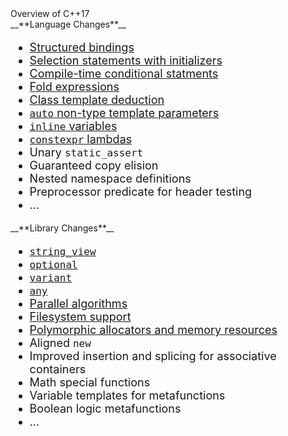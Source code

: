 <div class="slide-title">Overview of C++17</div>

<div class="left">
__**Language Changes**__

<ul style="font-size: 18px;">
<li><u>Structured bindings</u></li>                    <!-- `auto [a, b, c] = S` -->
<li><u>Selection statements with initializers</u></li> <!-- `if`/`switch (`<i><code>init</code></i>`;` <i><code>cond</code></i>`)`) -->
<li><u>Compile-time conditional statments</u></li>     <!-- `if constexpr` -->
<li><u>Fold expressions</u></li>                       <!-- `(args + ...)` -->
<li><u>Class template deduction</u></li>               <!-- ` -->
<li><u><code style="font-size: 16px;">auto</code> non-type template parameters</u></li>    <!-- `template <auto N>` -->
<li><u><code style="font-size: 16px;">inline</code> variables</u></li>                     <!-- ??? -->
<li><u><code style="font-size: 16px;">constexpr</code> lambdas</u></li>                    <!-- ??? -->
<!-- <li>Lambda capture of `*this` by value</li> -->            <!-- ??? -->
<li>Unary <code style="font-size: 16px;">static_assert</code></li>                         <!-- `static_assert(`<i><code>expr</code></i>`)` -->
<li>Guaranteed copy elision</li>                       <!-- ??? -->
<li>Nested namespace definitions</li>                  <!-- `namespace A::B::C {}` -->
<li>Preprocessor predicate for header testing</li>     <!-- <span class="hljs-override hljs-meta">__has_include</span> -->
<!-- <li>Attributes to control (some) warnings</li> -->        <!-- `[[fallthrough]]`, `[[nodiscard]]` and `[[maybe_unused]]` -->
<li>...</li>
</ul>
</div>

<div class="right">
__**Library Changes**__

<ul style="font-size: 18px;">
<li><u><code style="font-size: 16px;">string_view</code></u></li>                                       <!-- ??? -->
<li><u><code style="font-size: 16px;">optional</code></u></li>                                          <!-- ??? -->
<li><u><code style="font-size: 16px;">variant</code></u></li>                                           <!-- ??? -->
<li><u><code style="font-size: 16px;">any</code></u></li>                                               <!-- ??? -->
<li><u>Parallel algorithms</u></li>                                 <!-- ??? -->
<!-- <li>New algorithms</li> -->                                            <!-- `search`, `sample`, `clamp`  -->
<li><u>Filesystem support</u></li>                                  <!-- ??? -->
<li><u>Polymorphic allocators and memory resources</u></li>         <!-- ??? -->
<li>Aligned <code style="font-size: 16px;">new</code></li>                                              <!-- ??? -->
<li>Improved insertion and splicing for associative containers</li> <!-- ??? -->
<li>Math special functions</li>                                     <!-- ??? -->
<!-- <li>`Callable` invocation facilities</li> -->                          <!-- `invoke`, `apply` and `is_callable<>` -->
<li>Variable templates for metafunctions</li>                       <!-- `*_v<>` -->
<li>Boolean logic metafunctions</li>                                <!-- `conjunction<>`, `disjunction<>` and `negation<>` -->
<li>...</li>
</ul>
</div>
